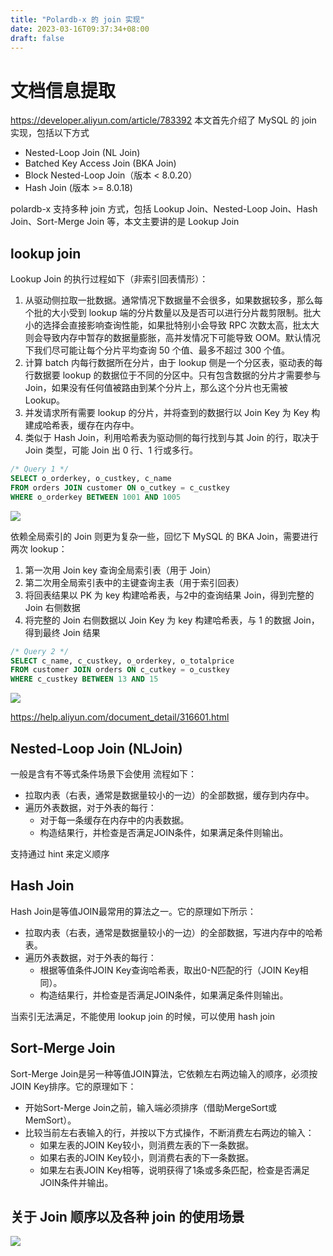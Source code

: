 ```yaml
---
title: "Polardb-x 的 join 实现"
date: 2023-03-16T09:37:34+08:00
draft: false
---
```

# 文档信息提取
https://developer.aliyun.com/article/783392
本文首先介绍了 MySQL 的 join 实现，包括以下方式
- Nested-Loop Join (NL Join)
- Batched Key Access Join (BKA Join)
- Block Nested-Loop Join（版本 < 8.0.20）
- Hash Join (版本 >= 8.0.18)

polardb-x 支持多种 join 方式，包括 Lookup Join、Nested-Loop Join、Hash Join、Sort-Merge Join 等，本文主要讲的是 Lookup Join

## lookup join
Lookup Join 的执行过程如下（非索引回表情形）：
1. 从驱动侧拉取一批数据。通常情况下数据量不会很多，如果数据较多，那么每个批的大小受到 lookup 端的分片数量以及是否可以进行分片裁剪限制。批大小的选择会直接影响查询性能，如果批特别小会导致 RPC 次数太高，批太大则会导致内存中暂存的数据量膨胀，高并发情况下可能导致 OOM。默认情况下我们尽可能让每个分片平均查询 50 个值、最多不超过 300 个值。
2. 计算 batch 内每行数据所在分片，由于 lookup 侧是一个分区表，驱动表的每行数据要 lookup 的数据位于不同的分区中。只有包含数据的分片才需要参与 Join，如果没有任何值被路由到某个分片上，那么这个分片也无需被 Lookup。
3. 并发请求所有需要 lookup 的分片，并将查到的数据行以 Join Key 为 Key 构建成哈希表，缓存在内存中。
4. 类似于 Hash Join，利用哈希表为驱动侧的每行找到与其 Join 的行，取决于 Join 类型，可能 Join 出 0 行、1 行或多行。
```sql
/* Query 1 */
SELECT o_orderkey, o_custkey, c_name
FROM orders JOIN customer ON o_cutkey = c_custkey
WHERE o_orderkey BETWEEN 1001 AND 1005
```
![](/img/20230316-112228.jpeg)

依赖全局索引的 Join 则更为复杂一些，回忆下 MySQL 的 BKA Join，需要进行两次 lookup：
1. 第一次用 Join key 查询全局索引表（用于 Join）
2. 第二次用全局索引表中的主键查询主表（用于索引回表）
3. 将回表结果以 PK 为 key 构建哈希表，与2中的查询结果 Join，得到完整的 Join 右侧数据
4. 将完整的 Join 右侧数据以 Join Key 为 key 构建哈希表，与 1 的数据 Join，得到最终 Join 结果

```sql
/* Query 2 */
SELECT c_name, c_custkey, o_orderkey, o_totalprice
FROM customer JOIN orders ON c_cutkey = o_custkey
WHERE c_custkey BETWEEN 13 AND 15
```
![](/img/20230316-113634.jpeg)


https://help.aliyun.com/document_detail/316601.html


## Nested-Loop Join (NLJoin)

一般是含有不等式条件场景下会使用
流程如下：
- 拉取内表（右表，通常是数据量较小的一边）的全部数据，缓存到内存中。
- 遍历外表数据，对于外表的每行：
    - 对于每一条缓存在内存中的内表数据。
    - 构造结果行，并检查是否满足JOIN条件，如果满足条件则输出。

支持通过 hint 来定义顺序

## Hash Join

Hash Join是等值JOIN最常用的算法之一。它的原理如下所示：
- 拉取内表（右表，通常是数据量较小的一边）的全部数据，写进内存中的哈希表。
- 遍历外表数据，对于外表的每行：
    - 根据等值条件JOIN Key查询哈希表，取出0-N匹配的行（JOIN Key相同）。
    - 构造结果行，并检查是否满足JOIN条件，如果满足条件则输出。

当索引无法满足，不能使用 lookup join 的时候，可以使用 hash join

## Sort-Merge Join

Sort-Merge Join是另一种等值JOIN算法，它依赖左右两边输入的顺序，必须按JOIN Key排序。它的原理如下：
- 开始Sort-Merge Join之前，输入端必须排序（借助MergeSort或MemSort）。
- 比较当前左右表输入的行，并按以下方式操作，不断消费左右两边的输入：
   - 如果左表的JOIN Key较小，则消费左表的下一条数据。
   - 如果右表的JOIN Key较小，则消费右表的下一条数据。
   - 如果左右表JOIN Key相等，说明获得了1条或多条匹配，检查是否满足JOIN条件并输出。

## 关于 Join 顺序以及各种 join 的使用场景

![](/img/20230316-121006.jpg)